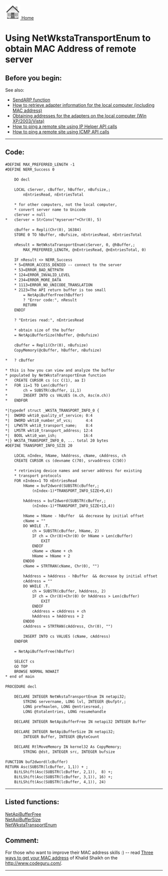 [<img src="../images/home.png"> Home ](https://github.com/VFPX/Win32API)  

# Using NetWkstaTransportEnum to obtain MAC Address of remote server

## Before you begin:
See also:

* [SendARP function](../libraries/iphlpapi/SendARP.md)  
* [How to retrieve adapter information for the local computer (including MAC address)](sample_347.md)  
* [Obtaining addresses for the adapters on the local computer (Win XP/2003/Vista)](sample_506.md)  
* [How to ping a remote site using IP Helper API calls](sample_382.md)  
* [How to ping a remote site using ICMP API calls](sample_486.md)  

  
***  


## Code:
```foxpro  
#DEFINE MAX_PREFERRED_LENGTH -1
#DEFINE NERR_Success 0

	DO decl
	
	LOCAL cServer, cBuffer, hBuffer, nBufsize,;
		nEntriesRead, nEntriesTotal

	* for other computers, not the local computer,
	* convert server name to Unicode
	cServer = null
*	cServer = StrConv("myserver"+Chr(0), 5)

	cBuffer = Repli(Chr(0), 16384)
	STORE 0 TO hBuffer, nBufsize, nEntriesRead, nEntriesTotal
	
	nResult = NetWkstaTransportEnum(cServer, 0, @hBuffer,;
		MAX_PREFERRED_LENGTH, @nEntriesRead, @nEntriesTotal, 0)

	IF nResult <> NERR_Success
	* 5=ERROR_ACCESS_DENIED -- connect to the server
	* 53=ERROR_BAD_NETPATH
	* 124=ERROR_INVALID_LEVEL
	* 234=ERROR_MORE_DATA
	* 1113=ERROR_NO_UNICODE_TRANSLATION
	* 2123=The API return buffer is too small
		= NetApiBufferFree(hBuffer)
		? "Error code:", nResult
		RETURN
	ENDIF
	
	? "Entries read:", nEntriesRead

	* obtain size of the buffer
	= NetApiBufferSize(hBuffer, @nBufsize)

	cBuffer = Repli(Chr(0), nBufsize)
	CopyMemory(@cBuffer, hBuffer, nBufsize)

*	? cBuffer

* this is how you can view and analyze the buffer
* populated by NetWkstaTransportEnum function
*	CREATE CURSOR cs (cc C(1), aa I)
*	FOR ii=1 TO Len(cBuffer)
*		ch = SUBSTR(cBuffer, ii,1)
*		INSERT INTO cs VALUES (m.ch, Asc(m.ch))
*	ENDFOR

*|typedef struct _WKSTA_TRANSPORT_INFO_0 {
*|  DWORD wkti0_quality_of_service; 0:4
*|  DWORD wkti0_number_of_vcs;      4:4
*|  LPWSTR wkti0_transport_name;    8:4
*|  LMSTR wkti0_transport_address; 12:4
*|  BOOL wkti0_wan_ish;            16:4
*|} WKSTA_TRANSPORT_INFO_0, ... total 20 bytes
#DEFINE TRANSPORT_INFO_SIZE 20

	LOCAL nIndex, hName, hAddress, cName, cAddress, ch
	CREATE CURSOR cs (devname C(70), srvaddress C(50))

	* retrieving device names and server address for existing
	* transport protocols
	FOR nIndex=1 TO nEntriesRead
		hName = buf2dword(SUBSTR(cBuffer,;
			(nIndex-1)*TRANSPORT_INFO_SIZE+9,4))

		hAddress = buf2dword(SUBSTR(cBuffer,;
			(nIndex-1)*TRANSPORT_INFO_SIZE+13,4))

		hName = hName - hBuffer  && decrease by initial offset
		cName = ""
		DO WHILE .T.
			ch = SUBSTR(cBuffer, hName, 2)
			IF ch = Chr(0)+Chr(0) Or hName > Len(cBuffer)
				EXIT
			ENDIF
			cName = cName + ch
			hName = hName + 2
		ENDDO
		cName = STRTRAN(cName, Chr(0), "")

		hAddress = hAddress - hBuffer  && decrease by initial offset
		cAddress = ""
		DO WHILE .T.
			ch = SUBSTR(cBuffer, hAddress, 2)
			IF ch = Chr(0)+Chr(0) Or hAddress > Len(cBuffer)
				EXIT
			ENDIF
			cAddress = cAddress + ch
			hAddress = hAddress + 2
		ENDDO
		cAddress = STRTRAN(cAddress, Chr(0), "")
		
		INSERT INTO cs VALUES (cName, cAddress)
	ENDFOR

	= NetApiBufferFree(hBuffer)
	
	SELECT cs
	GO TOP
	BROWSE NORMAL NOWAIT
* end of main

PROCEDURE decl

	DECLARE INTEGER NetWkstaTransportEnum IN netapi32;
		STRING servername, LONG lvl, INTEGER @bufptr,;
		LONG prefmaxlen, LONG @entriesread,;
		LONG @totalentries, LONG resumehandle

	DECLARE INTEGER NetApiBufferFree IN netapi32 INTEGER Buffer

	DECLARE INTEGER NetApiBufferSize IN netapi32;
		INTEGER Buffer, INTEGER @ByteCount

	DECLARE RtlMoveMemory IN kernel32 As CopyMemory;
		STRING @dst, INTEGER src, INTEGER bufsize

FUNCTION buf2dword(lcBuffer)
RETURN Asc(SUBSTR(lcBuffer, 1,1)) + ;
	BitLShift(Asc(SUBSTR(lcBuffer, 2,1)),  8) +;
	BitLShift(Asc(SUBSTR(lcBuffer, 3,1)), 16) +;
	BitLShift(Asc(SUBSTR(lcBuffer, 4,1)), 24)  
```  
***  


## Listed functions:
[NetApiBufferFree](../libraries/netapi32/NetApiBufferFree.md)  
[NetApiBufferSize](../libraries/netapi32/NetApiBufferSize.md)  
[NetWkstaTransportEnum](../libraries/netapi32/NetWkstaTransportEnum.md)  

## Comment:
For those who want to improve their MAC address skills :)  -- read <a href="http://www.codeguru.com/Cpp/I-N/network/networkinformation/article.php/c5451/">Three ways to get your MAC address</a> of  Khalid Shaikh on the <a href="http://www.codeguru.com/">http://www.codeguru.com/</a>.  
  
***  


